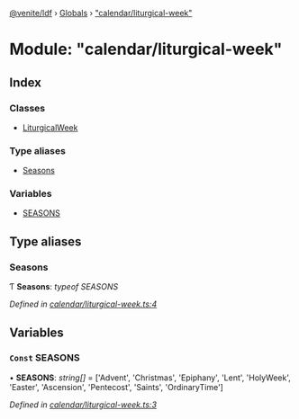 [@venite/ldf](../README.md) › [Globals](../globals.md) › ["calendar/liturgical-week"](_calendar_liturgical_week_.md)

# Module: "calendar/liturgical-week"

## Index

### Classes

* [LiturgicalWeek](../classes/_calendar_liturgical_week_.liturgicalweek.md)

### Type aliases

* [Seasons](_calendar_liturgical_week_.md#seasons)

### Variables

* [SEASONS](_calendar_liturgical_week_.md#const-seasons)

## Type aliases

###  Seasons

Ƭ **Seasons**: *typeof SEASONS*

*Defined in [calendar/liturgical-week.ts:4](https://github.com/gbj/venite/blob/c832b50/ldf/src/calendar/liturgical-week.ts#L4)*

## Variables

### `Const` SEASONS

• **SEASONS**: *string[]* = ['Advent', 'Christmas', 'Epiphany', 'Lent', 'HolyWeek', 'Easter', 'Ascension', 'Pentecost', 'Saints', 'OrdinaryTime']

*Defined in [calendar/liturgical-week.ts:3](https://github.com/gbj/venite/blob/c832b50/ldf/src/calendar/liturgical-week.ts#L3)*
